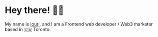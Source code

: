 # Hey there! 👋🏻

My name is [Iouri](https://www.linkedin.com/in/iourivolkov/), and I am a Frontend web developer / Web3 marketer based in 🇨🇦 Toronto.




